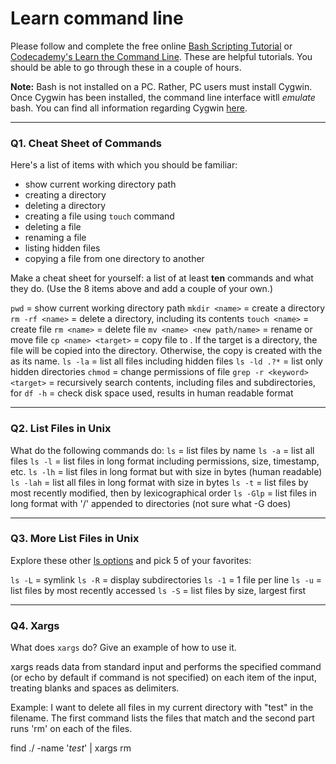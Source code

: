 # Learn command line

Please follow and complete the free online [Bash Scripting Tutorial](https://ryanstutorials.net/bash-scripting-tutorial/) or [Codecademy's Learn the Command Line](https://www.codecademy.com/learn/learn-the-command-line). These are helpful tutorials. You should be able to go through these in a couple of hours.

**Note:** Bash is not installed on a PC. Rather, PC users must install Cygwin. Once Cygwin has been installed, the command line interface witll _emulate_ bash. You can find all information regarding Cygwin [here](https://www.cygwin.com/).

---

### Q1.  Cheat Sheet of Commands  

Here's a list of items with which you should be familiar:  
* show current working directory path
* creating a directory
* deleting a directory
* creating a file using `touch` command
* deleting a file
* renaming a file
* listing hidden files
* copying a file from one directory to another

Make a cheat sheet for yourself: a list of at least **ten** commands and what they do.  (Use the 8 items above and add a couple of your own.)  

`pwd` = show current working directory path
`mkdir <name>` = create a directory
`rm -rf <name>` = delete a directory, including its contents
`touch <name>` = create file
`rm <name>` = delete file
`mv <name> <new path/name>` = rename or move file
`cp <name> <target>` = copy file to <target>. If the target is a directory, the file will be copied into the directory. Otherwise, the copy is created with the <target> as its name.
`ls -la` = list all files including hidden files
`ls -ld .?*` = list only hidden directories
`chmod` = change permissions of file
`grep -r <keyword> <target>` = recursively search <target> contents, including files and subdirectories, for <keyword>
`df -h` = check disk space used, results in human readable format

---

### Q2.  List Files in Unix   

What do the following commands do:
`ls` = list files by name
`ls -a` = list all files
`ls -l` = list files in long format including permissions, size, timestamp, etc.
`ls -lh` = list files in long format but with size in bytes (human readable)
`ls -lah` = list all files in long format with size in bytes
`ls -t` = list files by most recently modified, then by lexicographical order
`ls -Glp` = list files in long format with '/' appended to directories (not sure what -G does)

---

### Q3.  More List Files in Unix  

Explore these other [ls options](http://www.techonthenet.com/unix/basic/ls.php) and pick 5 of your favorites:

`ls -L` = symlink
`ls -R` = display subdirectories
`ls -1` = 1 file per line
`ls -u` = list files by most recently accessed
`ls -S` = list files by size, largest first

---

### Q4.  Xargs   

What does `xargs` do? Give an example of how to use it.

xargs reads data from standard input and performs the specified command (or echo by default if command is not specified) on each item of the input, treating blanks and spaces as delimiters.

Example: I want to delete all files in my current directory with "test" in the filename. The first command lists the files that match and the second part runs 'rm' on each of the files.

find ./ -name '*test*' | xargs rm



 

